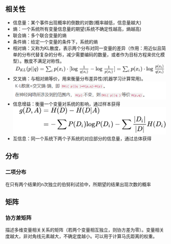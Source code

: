 ## 相关性
- 信息量：某个事件出现概率的倒数的对数(概率越低，信息量越大)
- 熵：一个系统所有变量信息量的期望(系统不确定性越高，熵越高)
- 联合熵：多个联合变量的熵
- 条件熵：给定一个变量的条件下，系统的熵
- 相对熵：又称为KL散度，表示两个分布对同一变量的差异（作用：用近似且简单的分布代替复杂的分布，减少需要编码的数量，或者作为目标方程来优化模型）。散度不满足对称性。
![image info](../docs/img/relative_entropy.PNG)
- 交叉熵：与相对熵等价，用来衡量分布差异性(机器学习计算常用)。
![image info](../docs/img/cross_entropy.PNG)
- 信息增益：衡量一个变量对系统的影响，通过样本获得
![image info](../docs/img/information_gain.PNG)
- 互信息：同一个系统下两个子系统的对应部分的信息量，通过总体获得

## 分布
### 二项分布
在只有两个结果的n次独立的伯努利试验中，所期望的结果出现次数的概率

## 矩阵
### 协方差矩阵
描述多维变量相关关系的矩阵（若两个变量相互独立，则协方差为零）。变量相关度越大，非对角线元素越大，不确定度越小。可以用于计算马氏距离的权重。